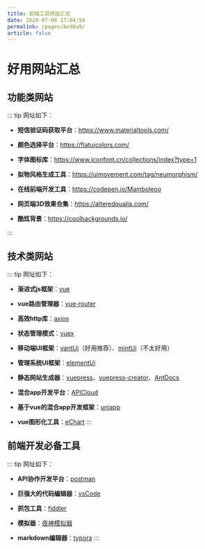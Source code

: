 ```yaml
---
title: 前端工具网站汇总
date: 2020-07-08 17:04:54
permalink: /pages/be98a9/
article: false
---
```

# 好用网站汇总
## 功能类网站
::: tip 网址如下：
 - **短信验证码获取平台**：<https://www.materialtools.com/>  

 - **颜色选择平台**：<https://flatuicolors.com/>

 - **字体图标库**：<https://www.iconfont.cn/collections/index?type=1>

 - **拟物风格生成工具**：<https://uimovement.com/tag/neumorphism/>

 - **在线前端开发工具**：<https://codepen.io/Mamboleoo>

 - **网页端3D效果合集**：<https://alteredqualia.com/>

 - **酷炫背景**：<https://coolbackgrounds.io/>

  :::


## 技术类网站
::: tip 网址如下：
 - **渐进式js框架**：[vue](https://cn.vuejs.org/v2/guide/)

 - **vue路由管理器**：[vue-router](https://router.vuejs.org/)

 - **高效http库**：[axios](http://www.axios-js.com/docs/)

 - **状态管理模式**：[vuex](https://vuex.vuejs.org/zh/)

 - **移动端UI框架**：[vantUi](https://youzan.github.io/vant/#/zh-CN/)（好用推荐）、[mintUi](http://mint-ui.github.io/#!/zh-cn)（不太好用）

 - **管理系统UI框架**：[elementUi](https://element.eleme.cn/#/zh-CN/component/installation)

 - **静态网站生成器**：[vuepress](https://www.vuepress.cn/guide/)、[vuepress-creator](https://zpfz.github.io/vuepress-creator/zh/)、[AntDocs](http://antdocs.seeyoz.cn/)

 - **混合app开发平台**：[APICloud](https://www.apicloud.com/)

 - **基于vue的混合app开发框架**：[uniapp](https://uniapp.dcloud.io/)

 - **vue图形化工具**：[eChart](https://echarts.apache.org/zh/tutorial.html#ECharts%20%E4%B8%AD%E7%9A%84%E6%A0%B7%E5%BC%8F%E7%AE%80%E4%BB%8B)
:::

## 前端开发必备工具
::: tip 网址如下：
 - **API协作开发平台**：[postman](https://www.postman.com/)

 - **巨强大的代码编辑器**：[vsCode](https://code.visualstudio.com/)

 - **抓包工具**：[fiddler](https://www.telerik.com/fiddler)

 - **模拟器**：[夜神模拟器](https://www.yeshen.com/)

 - **markdown编辑器**：[typora](https://www.typora.io/)
:::
